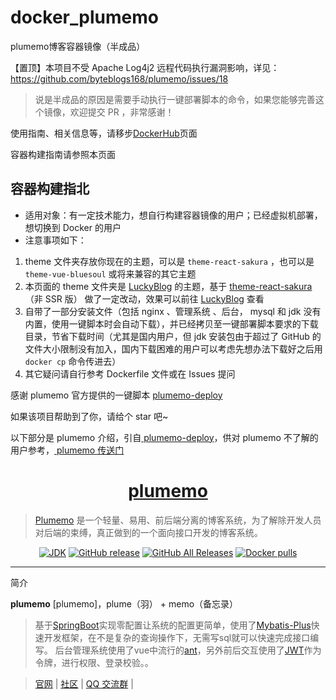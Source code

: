 # docker_plumemo
plumemo博客容器镜像（半成品）

【置顶】本项目不受 Apache Log4j2 远程代码执行漏洞影响，详见：https://github.com/byteblogs168/plumemo/issues/18

> 说是半成品的原因是需要手动执行一键部署脚本的命令，如果您能够完善这个镜像，欢迎提交 PR ，非常感谢！

使用指南、相关信息等，请移步[DockerHub](https://hub.docker.com/r/luckykeeper/plumemo_pre)页面

容器构建指南请参照本页面

## 容器构建指北

- 适用对象：有一定技术能力，想自行构建容器镜像的用户；已经虚拟机部署，想切换到 Docker 的用户
- 注意事项如下：

1. theme 文件夹存放你现在的主题，可以是 `theme-react-sakura` ，也可以是 `theme-vue-bluesoul` 或将来兼容的其它主题
2. 本页面的 theme 文件夹是 [LuckyBlog](http://b.luckykeeper.site/) 的主题，基于 [theme-react-sakura](https://github.com/byteblogs168/theme-react-sakura)（非 SSR 版） 做了一定改动，效果可以前往 [LuckyBlog](http://b.luckykeeper.site/) 查看
3. 自带了一部分安装文件（包括 nginx 、管理系统 、后台， mysql 和 jdk 没有内置，使用一键脚本时会自动下载），并已经拷贝至一键部署脚本要求的下载目录，节省下载时间（尤其是国内用户，但 jdk 安装包由于超过了 GitHub 的文件大小限制没有加入，国内下载困难的用户可以考虑先想办法下载好之后用 `docker cp` 命令传进去）
4. 其它疑问请自行参考 Dockerfile 文件或在 Issues 提问

感谢 plumemo 官方提供的一键脚本 [plumemo-deploy](https://github.com/byteblogs168/plumemo-deploy)

如果该项目帮助到了你，请给个 star 吧~

以下部分是 plumemo 介绍，引自[ plumemo-deploy](https://github.com/byteblogs168/plumemo-deploy)，供对 plumemo 不了解的用户参考，[ plumemo 传送门](https://github.com/byteblogs168/plumemo)

<h1 align="center"><a href="https://github.com/byteblogs168/plumemo" target="_blank">plumemo</a></h1>

> [Plumemo](https://www.plumemo.com/) 是一个轻量、易用、前后端分离的博客系统，为了解除开发人员对后端的束缚，真正做到的一个面向接口开发的博客系统。

<p align="center">
<a href="#"><img alt="JDK" src="https://img.shields.io/badge/JDK-1.8-yellow.svg?style=flat-square"/></a>
<a href="#"><img alt="GitHub release" src="https://img.shields.io/github/release/halo-dev/halo.svg?style=flat-square"/></a>
<a href="#"><img alt="GitHub All Releases" src="https://img.shields.io/github/downloads/halo-dev/halo/total.svg?style=flat-square"></a>
<a href="#"><img alt="Docker pulls" src="https://img.shields.io/docker/pulls/ruibaby/halo?style=flat-square"></a>
</p>

------------------------------

简介

**plumemo** [plumemo]，plume（羽） + memo（备忘录）

> 基于[SpringBoot](https://spring.io/projects/spring-boot/)实现零配置让系统的配置更简单，使用了[Mybatis-Plus](https://mp.baomidou.com/)快速开发框架，在不是复杂的查询操作下，无需写sql就可以快速完成接口编写。
> 后台管理系统使用了vue中流行的[ant](https://panjiachen.github.io/vue-element-admin-site/#/)，另外前后交互使用了[JWT](https://jwt.io/)作为令牌，进行权限、登录校验。。


> [官网](https://www.plumemo.com/) | [社区](https://www.byteblogs.com) | [QQ 交流群](https://shang.qq.com/wpa/qunwpa?idkey=4f8653da80e632ef86ca1d57ccf8751602940d1036c79b04a3a5bc668adf8864) | 
